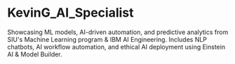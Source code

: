 # KevinG_AI_Specialist
Showcasing ML models, AI-driven automation, and predictive analytics from SIU's Machine Learning program &amp; IBM AI Engineering. Includes NLP chatbots, AI workflow automation, and ethical AI deployment using Einstein AI &amp; Model Builder.
